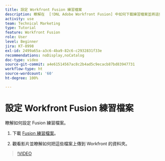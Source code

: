 ```yaml
---
title: 設定 Workfront Fusion 練習檔案
description: 瞭解在  [!DNL Adobe Workfront Fusion] 中如何下載練習檔案並將這些檔案上傳到 Workfront 的資料夾中。
activity: use
team: Technical Marketing
type: Tutorial
feature: Workfront Fusion
role: User
level: Beginner
jira: KT-8998
exl-id: 2499a65a-a3c6-4ba9-82c6-c2932831f33e
recommendations: noDisplay,noCatalog
doc-type: video
source-git-commit: a4e61514567ac8c2b4ad5c9ecacb87bd83947731
workflow-type: ht
source-wordcount: '60'
ht-degree: 100%

---
```


# 設定 Workfront Fusion 練習檔案

瞭解如何設定 Fusion 練習檔案。

1. 下載 [Fusion 練習檔案](/help/assets/fusion-exercise-files.zip)。

1. 觀看影片並瞭解如何把這些檔案上傳到 Workfront 的資料夾。

>[!VIDEO](https://video.tv.adobe.com/v/335258/?quality=12&learn=on)
